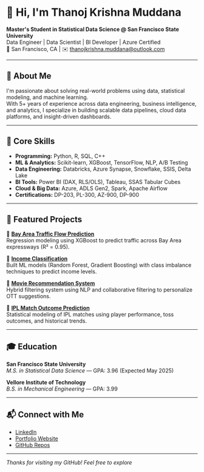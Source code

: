 # 👋 Hi, I'm Thanoj Krishna Muddana

**Master's Student in Statistical Data Science @ San Francisco State University**  
Data Engineer | Data Scientist | BI Developer | Azure Certified  
📍 San Francisco, CA | ✉️ thanojkrishna.muddana@outlook.com

---

## 🚀 About Me

I'm passionate about solving real-world problems using data, statistical modeling, and machine learning.  
With 5+ years of experience across data engineering, business intelligence, and analytics, I specialize in building scalable data pipelines, cloud data platforms, and insight-driven dashboards.

---

## 🧠 Core Skills

- **Programming:** Python, R, SQL, C++
- **ML & Analytics:** Scikit-learn, XGBoost, TensorFlow, NLP, A/B Testing
- **Data Engineering:** Databricks, Azure Synapse, Snowflake, SSIS, Delta Lake
- **BI Tools:** Power BI (DAX, RLS/OLS), Tableau, SSAS Tabular Cubes
- **Cloud & Big Data:** Azure, ADLS Gen2, Spark, Apache Airflow
- **Certifications:** DP-203, PL-300, AZ-900, DP-900

---

## 📂 Featured Projects

🔹 [**Bay Area Traffic Flow Prediction**](https://github.com/thanojkrishna/Bay_Area_Traffic_Prediction)  
Regression modeling using XGBoost to predict traffic across Bay Area expressways (R² = 0.95).

🔹 [**Income Classification**](https://github.com/thanojkrishna/IncomeClassification)  
Built ML models (Random Forest, Gradient Boosting) with class imbalance techniques to predict income levels.

🔹 [**Movie Recommendation System**](https://github.com/thanojkrishna/MovieRecommendations)  
Hybrid filtering system using NLP and collaborative filtering to personalize OTT suggestions.

🔹 [**IPL Match Outcome Prediction**](https://github.com/thanojkrishna/IndianPremierLeaguePredictionAndStatisticalInsights)  
Statistical modeling of IPL matches using player performance, toss outcomes, and historical trends.

---

## 🎓 Education

**San Francisco State University**  
_M.S. in Statistical Data Science_ — GPA: 3.96 (Expected May 2025)

**Vellore Institute of Technology**  
_B.S. in Mechanical Engineering_ — GPA: 3.99

---

## 📬 Connect with Me

- [LinkedIn](https://linkedin.com/in/thanojkrishna)  
- [Portfolio Website](https://thanojkrishna.github.io/thanojkrishna/)  
- [GitHub Repos](https://github.com/thanojkrishna?tab=repositories)

---

_Thanks for visiting my GitHub! Feel free to explore_
